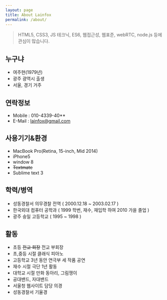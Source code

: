 ```yaml
---
layout: page
title: About Lainfox
permalink: /about/
---
```


> HTML5, CSS3, JS 테크닉, ES6, 웹접근성, 웹표준, webRTC, node.js 등에 관심이 많습니다.

## 누구냐

- 여주현(1979년)
- 광주 광역시 출생
- 서울, 경기 거주

## 연락정보

- Mobile : 010-4339-40**
- E-Mail : lainfox@gmail.com


## 사용기기&환경

- MacBook Pro(Retina, 15-inch, Mid 2014)
- iPhone5
- window 8  
- ~~Textmate~~
- Sublime text 3


## 학력/병역

- 성동경찰서 의무경찰 전역 ( 2000.12.18 ~ 2003.02.17 )
- 한국외대 컴퓨터 공학과 ( 1999 학번, 재수, 재입학 하여 2010 가을 졸업 )
- 광주 숭일 고등학교 ( 1995 ~ 1998 )

## 활동

- 초등 ~~전교 회장~~ 전교 부회장
- 초,중등 시절 클래식 피아노
- 고등학교 3년 동안 연극부 세 작품 공연
- 재수 시절 극단 1년 활동
- 대학교 시절 만화 동아리, 그림쟁이 
- 공대밴드, 자대밴드
- 서울청 웹사이트 담당 의경
- 성동경찰서 기율경



